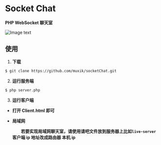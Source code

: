# Socket Chat

**PHP WebSocket 聊天室**

![Image text](http://a1.qpic.cn/psc?/V10RuULE27h9wQ/uUnjQtxoKSmXQ5.YSnl4gMTslCvAiseJCgXeNnKnAp309pnaIzJTWn8*6lf*AG3tJ.t5oJKcr8TTBzSXg.uSog!!/b&ek=1&kp=1&pt=0&bo=nwRHAp8ERwIDEDU!&tl=1&vuin=957068206&tm=1583247600&sce=60-1-1&rf=0-0)

## 使用

1. **下载**

```bash
$ git clone https://github.com/muxik/socketChat.git
```

2. **运行服务端**

```bash
$ php server.php
```

3. **运行客户端**

- **打开 Client.html 即可**

- **局域网**

  &emsp;&emsp;**若要实现局域网聊天室，请使用请吧文件放到服务器上比如`live-server`
  客户端 ip 地址改成路由器 本机 ip**
